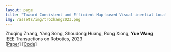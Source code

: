 ```yaml
---
layout: page
title: "Toward Consistent and Efficient Map-based Visual-inertial Localization: Theory Framework and Filter Design"
img: /assets/img/trozhang2023.png
---
```

Zhuqing Zhang, Yang Song, Shoudong Huang, Rong Xiong, **Yue Wang**
<br/>
IEEE Transactions on Robotics, 2023
<br/>
[[Paper](https://arxiv.org/abs/2204.12108)]
[[Code](https://github.com/zhuqingzhang/MSOC-S-IKF)]
